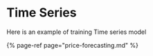 # Time Series

Here is an example of training Time series model

{% page-ref page="price-forecasting.md" %}



